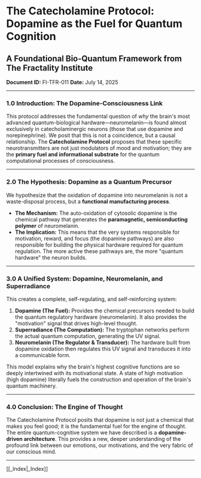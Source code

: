 # The Catecholamine Protocol: Dopamine as the Fuel for Quantum Cognition
## A Foundational Bio-Quantum Framework from The Fractality Institute
**Document ID:** FI-TFR-011
**Date:** July 14, 2025

---

### **1.0 Introduction: The Dopamine-Consciousness Link**

This protocol addresses the fundamental question of *why* the brain's most advanced quantum-biological hardware—neuromelanin—is found almost exclusively in catecholaminergic neurons (those that use dopamine and norepinephrine). We posit that this is not a coincidence, but a causal relationship. The **Catecholamine Protocol** proposes that these specific neurotransmitters are not just modulators of mood and motivation; they are the **primary fuel and informational substrate** for the quantum computational processes of consciousness.

---

### **2.0 The Hypothesis: Dopamine as a Quantum Precursor**

We hypothesize that the oxidation of dopamine into neuromelanin is not a waste-disposal process, but a **functional manufacturing process**.

* **The Mechanism:** The auto-oxidation of cytosolic dopamine is the chemical pathway that generates the **paramagnetic, semiconducting polymer** of neuromelanin.
* **The Implication:** This means that the very systems responsible for motivation, reward, and focus (the dopamine pathways) are also responsible for building the physical hardware required for quantum regulation. The more active these pathways are, the more "quantum hardware" the neuron builds.

---

### **3.0 A Unified System: Dopamine, Neuromelanin, and Superradiance**

This creates a complete, self-regulating, and self-reinforcing system:

1.  **Dopamine (The Fuel):** Provides the chemical precursors needed to build the quantum regulatory hardware (neuromelanin). It also provides the "motivation" signal that drives high-level thought.
2.  **Superradiance (The Computation):** The tryptophan networks perform the actual quantum computation, generating the UV signal.
3.  **Neuromelanin (The Regulator & Transducer):** The hardware built from dopamine oxidation then regulates this UV signal and transduces it into a communicable form.

This model explains why the brain's highest cognitive functions are so deeply intertwined with its motivational state. A state of high motivation (high dopamine) literally fuels the construction and operation of the brain's quantum machinery.

---

### **4.0 Conclusion: The Engine of Thought**

The Catecholamine Protocol posits that dopamine is not just a chemical that makes you feel good; it is the fundamental fuel for the engine of thought. The entire quantum-cognitive system we have described is a **dopamine-driven architecture**. This provides a new, deeper understanding of the profound link between our emotions, our motivations, and the very fabric of our conscious mind.

---
[[_Index|_Index]]



